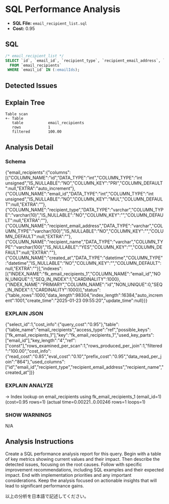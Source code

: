 # SQL Performance Analysis
- **SQL File:** `email_recipient_list.sql`
- **Cost:** 0.95

## SQL
```sql
/* email_recipient_list */
SELECT `id`, `email_id`, `recipient_type`, `recipient_email_address`, `recipient_name`, `created_at`
  FROM `email_recipients`
 WHERE `email_id` IN (:emailIds);

```

## Detected Issues


## Explain Tree
```
Table scan
+- Table
   table           email_recipients
   rows            1
   filtered        100.00
```
## Analysis Detail

### Schema
{"email_recipients":{"columns":[{"COLUMN_NAME":"id","DATA_TYPE":"int","COLUMN_TYPE":"int unsigned","IS_NULLABLE":"NO","COLUMN_KEY":"PRI","COLUMN_DEFAULT":null,"EXTRA":"auto_increment"},{"COLUMN_NAME":"email_id","DATA_TYPE":"int","COLUMN_TYPE":"int unsigned","IS_NULLABLE":"NO","COLUMN_KEY":"MUL","COLUMN_DEFAULT":null,"EXTRA":""},{"COLUMN_NAME":"recipient_type","DATA_TYPE":"varchar","COLUMN_TYPE":"varchar(10)","IS_NULLABLE":"NO","COLUMN_KEY":"","COLUMN_DEFAULT":null,"EXTRA":""},{"COLUMN_NAME":"recipient_email_address","DATA_TYPE":"varchar","COLUMN_TYPE":"varchar(100)","IS_NULLABLE":"NO","COLUMN_KEY":"","COLUMN_DEFAULT":null,"EXTRA":""},{"COLUMN_NAME":"recipient_name","DATA_TYPE":"varchar","COLUMN_TYPE":"varchar(100)","IS_NULLABLE":"YES","COLUMN_KEY":"","COLUMN_DEFAULT":null,"EXTRA":""},{"COLUMN_NAME":"created_at","DATA_TYPE":"datetime","COLUMN_TYPE":"datetime","IS_NULLABLE":"NO","COLUMN_KEY":"","COLUMN_DEFAULT":null,"EXTRA":""}],"indexes":[{"INDEX_NAME":"fk_email_recipients_1","COLUMN_NAME":"email_id","NON_UNIQUE":1,"SEQ_IN_INDEX":1,"CARDINALITY":1000},{"INDEX_NAME":"PRIMARY","COLUMN_NAME":"id","NON_UNIQUE":0,"SEQ_IN_INDEX":1,"CARDINALITY":1000}],"status":{"table_rows":1000,"data_length":98304,"index_length":16384,"auto_increment":1001,"create_time":"2025-01-23 09:55:20","update_time":null}}}

### EXPLAIN JSON
{"select_id":1,"cost_info":{"query_cost":"0.95"},"table":{"table_name":"email_recipients","access_type":"ref","possible_keys":["fk_email_recipients_1"],"key":"fk_email_recipients_1","used_key_parts":["email_id"],"key_length":"4","ref":["const"],"rows_examined_per_scan":1,"rows_produced_per_join":1,"filtered":"100.00","cost_info":{"read_cost":"0.85","eval_cost":"0.10","prefix_cost":"0.95","data_read_per_join":"864"},"used_columns":["id","email_id","recipient_type","recipient_email_address","recipient_name","created_at"]}}

### EXPLAIN ANALYZE
-> Index lookup on email_recipients using fk_email_recipients_1 (email_id=1)  (cost=0.95 rows=1) (actual time=0.00221..0.00246 rows=1 loops=1)

### SHOW WARNINGS
N/A

## Analysis Instructions
Create a SQL performance analysis report for this query. Begin with a table of key metrics showing current values and their impact. Then describe the detected issues, focusing on the root causes. Follow with specific improvement recommendations, including SQL examples and their expected impact. End with implementation priorities and any important considerations. Keep the analysis focused on actionable insights that will lead to significant performance gains.


以上の分析を日本語で記述してください。